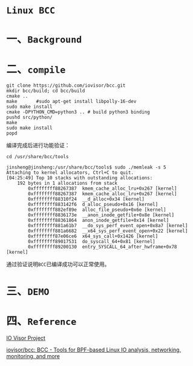 # `Linux BCC`

# 一、`Background`



# 二、`compile`

```shell
git clone https://github.com/iovisor/bcc.git
mkdir bcc/build; cd bcc/build
cmake ..
make       #sudo apt-get install libpolly-16-dev
sudo make install
cmake -DPYTHON_CMD=python3 .. # build python3 binding
pushd src/python/
make
sudo make install
popd
```

编译完成后进行功能验证：
```shell
cd /usr/share/bcc/tools

jinsheng@jinsheng:/usr/share/bcc/tools$ sudo ./memleak -s 5
Attaching to kernel allocators, Ctrl+C to quit.
[04:25:49] Top 10 stacks with outstanding allocations:
	192 bytes in 1 allocations from stack
		0xffffffff88267387	kmem_cache_alloc_lru+0x267 [kernel]
		0xffffffff88267387	kmem_cache_alloc_lru+0x267 [kernel]
		0xffffffff88310f24	__d_alloc+0x34 [kernel]
		0xffffffff883142f6	d_alloc_pseudo+0x16 [kernel]
		0xffffffff882ef89e	alloc_file_pseudo+0x6e [kernel]
		0xffffffff8836173e	__anon_inode_getfile+0x8e [kernel]
		0xffffffff88361864	anon_inode_getfile+0x14 [kernel]
		0xffffffff881a61b7	__do_sys_perf_event_open+0x8a7 [kernel]
		0xffffffff881a6682	__x64_sys_perf_event_open+0x22 [kernel]
		0xffffffff87e06ce6	x64_sys_call+0x1426 [kernel]
		0xffffffff89017531	do_syscall_64+0x81 [kernel]
		0xffffffff89200130	entry_SYSCALL_64_after_hwframe+0x78 [kernel]
```
通过验证说明`BCC`已编译成功可以正常使用。
# 三、`DEMO`



# 四、`Reference`

[IO Visor Project](https://github.com/iovisor)

[iovisor/bcc: BCC - Tools for BPF-based Linux IO analysis, networking, monitoring, and more](https://github.com/iovisor/bcc)